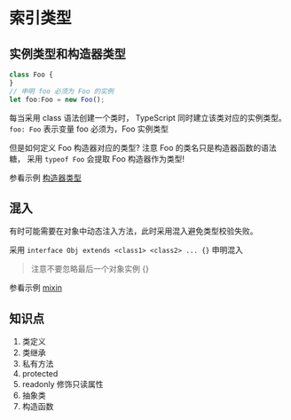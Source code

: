 # 索引类型

## 实例类型和构造器类型

```js
class Foo {
}
// 申明 foo 必须为 Foo 的实例
let foo:Foo = new Foo();
```

每当采用 class 语法创建一个类时， TypeScript 同时建立该类对应的实例类型。
`foo: Foo` 表示变量 foo 必须为，Foo 实例类型

但是如何定义 Foo 构造器对应的类型? 注意 Foo 的类名只是构造器函数的语法糖，
采用 `typeof Foo` 会提取 Foo 构造器作为类型!

参看示例 [构造器类型](./constructor-type.ts)


## 混入

有时可能需要在对象中动态注入方法，此时采用混入避免类型校验失败。

采用 `interface Obj extends <class1> <class2> ... {}` 申明混入

> 注意不要忽略最后一个对象实例 {}

参看示例 [mixin](./mixin.ts)

<!-- TODO: 为什么需要最后一个 {}  -->

## 知识点
1. 类定义
2. 类继承
3. 私有方法
4. protected 
5. readonly 修饰只读属性
6. 抽象类
7.  构造函数